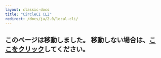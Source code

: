 ```yaml
---
layout: classic-docs
title: "CircleCI CLI"
redirect: /docs/ja/2.0/local-cli/
---
```


<h2>このページは移動しました。 移動しない場合は、<a href="/docs/ja/2.0/local-cli/">ここをクリック</a>してください。</h2>


